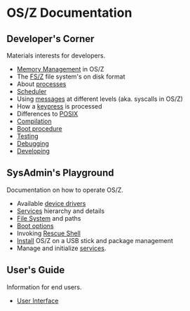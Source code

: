 OS/Z Documentation
==================

Developer's Corner
------------------

Materials interests for developers.

 * [Memory Management](https://github.com/bztsrc/osz/blob/master/docs/memory.md) in OS/Z
 * The [FS/Z](https://github.com/bztsrc/osz/blob/master/etc/include/fsZ.h) file system's on disk format
 * About [processes](https://github.com/bztsrc/osz/blob/master/docs/process.md)
 * [Scheduler](https://github.com/bztsrc/osz/blob/master/docs/scheduler.md)
 * Using [messages](https://github.com/bztsrc/osz/blob/master/docs/messages.md) at different levels (aka. syscalls in OS/Z)
 * How a [keypress](https://github.com/bztsrc/osz/blob/master/docs/keypress.md) is processed
 * Differences to [POSIX](https://github.com/bztsrc/osz/blob/master/docs/posix.md)
 * [Compilation](https://github.com/bztsrc/osz/blob/master/docs/compile.md)
 * [Boot procedure](https://github.com/bztsrc/osz/blob/master/docs/boot.md)
 * [Testing](https://github.com/bztsrc/osz/blob/master/docs/howto1-testing.md)
 * [Debugging](https://github.com/bztsrc/osz/blob/master/docs/howto2-debug.md)
 * [Developing](https://github.com/bztsrc/osz/blob/master/docs/howto3-develop.md)

SysAdmin's Playground
---------------------

Documentation on how to operate OS/Z.

 * Available [device drivers](https://github.com/bztsrc/osz/blob/master/docs/drivers.md)
 * [Services](https://github.com/bztsrc/osz/blob/master/docs/services.md) hierarchy and details
 * [File System](https://github.com/bztsrc/osz/blob/master/docs/fs.md) and paths
 * [Boot options](https://github.com/bztsrc/osz/blob/master/docs/bootopts.md)
 * Invoking [Rescue Shell](https://github.com/bztsrc/osz/blob/master/docs/howto4-rescueshell.md)
 * [Install](https://github.com/bztsrc/osz/blob/master/docs/howto5-install.md) OS/Z on a USB stick and package management
 * Manage and initialize [services](https://github.com/bztsrc/osz/blob/master/docs/howto6-services.md).

User's Guide
------------

Information for end users.

 * [User Interface](https://github.com/bztsrc/osz/blob/master/docs/howto7-interface.md)
